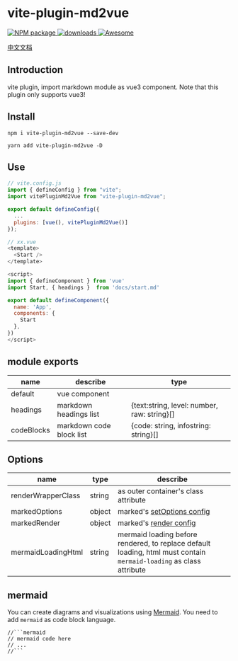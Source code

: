 # vite-plugin-md2vue

<p>
<a href="https://www.npmjs.com/package/vite-plugin-md2vue" target="_blank">
  <img alt="NPM package" src="https://img.shields.io/npm/v/vite-plugin-md2vue.svg?style=flat">
</a>
<a href="https://www.npmjs.com/package/vite-plugin-md2vue" target="_blank">
  <img alt="downloads" src="https://img.shields.io/npm/dt/vite-plugin-md2vue.svg?style=flat">
</a>
<a href="https://github.com/vitejs/awesome-vite#transformers" target="_blank">
  <img src="https://cdn.rawgit.com/sindresorhus/awesome/d7305f38d29fed78fa85652e3a63e154dd8e8829/media/badge.svg" alt="Awesome">
</a>
</p>


[中文文档](./README_CN.md)

## Introduction

vite plugin, import markdown module as vue3 component. Note that this plugin only supports vue3!

## Install

```
npm i vite-plugin-md2vue --save-dev

yarn add vite-plugin-md2vue -D
```

## Use

```javascript
// vite.config.js
import { defineConfig } from "vite";
import vitePluginMd2Vue from "vite-plugin-md2vue";

export default defineConfig({
  ...
  plugins: [vue(), vitePluginMd2Vue()]
});
```

```javascript
// xx.vue
<template>
  <Start />
</template>

<script>
import { defineComponent } from 'vue'
import Start, { headings }  from 'docs/start.md'

export default defineComponent({
  name: 'App',
  components: {
    Start
  },
})
</script>
```

## module exports
| name               | describe   | type |
| ------------------ | ------ | ------------------------------------------------------------------------------------------------------------------- |
| default            | vue component |    |
| headings            | markdown headings list | {text:string, level: number, raw: string}[] |
| codeBlocks            | markdown code block list | {code: string, infostring: string}[] |


## Options

| name               | type   | describe                                                                                                            |
| ------------------ | ------ | ------------------------------------------------------------------------------------------------------------------- |
| renderWrapperClass | string | as outer container's class attribute                                                                                |
| markedOptions      | object | marked's [setOptions config](https://marked.js.org/using_advanced#options)                                          |
| markedRender       | object | marked's [render config](https://marked.js.org/using_pro#renderer)                                                  |
| mermaidLoadingHtml | string | mermaid loading before rendered, to replace default loading, html must contain `mermaid-loading` as class attribute |

## mermaid

You can create diagrams and visualizations using [Mermaid](https://mermaid-js.github.io/mermaid/#/). You need to add `mermaid` as code block language.

````
//```mermaid
// mermaid code here
// ...
//```
````
